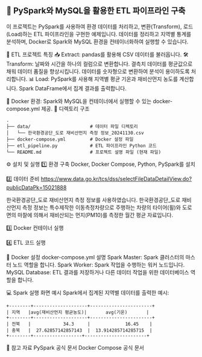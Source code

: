 ## 🌟 PySpark와 MySQL을 활용한 ETL 파이프라인 구축
이 프로젝트는 PySpark를 사용하여 환경 데이터를 처리하고, 변환(Transform), 로드(Load)하는 ETL 파이프라인을 구현한 예제입니다.
데이터를 정리하고 지역별 통계를 분석하며, Docker로 Spark와 MySQL 환경을 컨테이너화하여 실행할 수 있습니다.

📌 ETL 프로젝트 특징
📥 Extract: pandas를 활용해 CSV 데이터를 불러옵니다.
🛠 Transform:
날짜와 시간을 하나의 컬럼으로 변환합니다.
결측치 데이터를 평균값으로 채워 데이터 품질을 향상시킵니다.
데이터를 숫자형으로 변환하여 분석이 용이하도록 처리합니다.
📊 Load:
PySpark를 사용해 지역별 평균 기온과 재비산먼지 농도를 계산합니다.
Spark DataFrame에서 집계 결과를 출력합니다.

🐳 Docker 환경: Spark와 MySQL을 컨테이너에서 실행할 수 있는 docker-compose.yml 제공.
📂 디렉토리 구조
```
.  
├── data/                      # 데이터 파일 디렉토리  
│   └── 한국환경공단_도로 재비산먼지 측정 정보_20241130.csv  
├── docker-compose.yml         # Docker 설정 파일  
├── etl_pipeline.py            # ETL 파이프라인 Python 코드  
└── README.md                  # 프로젝트 설명 파일 (현재 파일)
```  
⚙️ 설치 및 실행
1️⃣ 환경 구축
Docker, Docker Compose, Python, PySpark를 설치

2️⃣ 데이터 준비
https://www.data.go.kr/tcs/dss/selectFileDataDetailView.do?publicDataPk=15021888

한국환경공단_도로 재비산먼지 측정 정보를 사용하였습니다. 한국환경공단_도로 재비산먼지 측정 정보는 특수제작한 이동측정차량으로 주행하는 차량의 타이어(휠)와 도로면의 마찰에 의해서 재비산되는 먼지(PM10)를 측정한 월간 평균 자료입니다. 

3️⃣ Docker 컨테이너 실행

4️⃣ ETL 코드 실행

🐳 Docker 설정
docker-compose.yml 설명
Spark Master: Spark 클러스터의 마스터 노드 역할을 합니다.
Spark Worker: Spark 작업을 수행하는 워커 노드입니다.
MySQL Database: ETL 결과를 저장하거나 다른 데이터 작업을 위한 데이터베이스 역할을 합니다.

💻 Spark 실행 화면 예시
Spark에서 집계된 지역별 데이터를 출력한 예시:

```
+--------+--------------------+-----------------------+  
| 지역   |avg(재비산먼지 평균농도)|       avg(기온)       |  
+--------+--------------------+-----------------------+  
| 전북   |            34.3     |             16.45    |
| 충북   |  27.62857142857143  |  13.914285714285715  |  
+--------+------------------+-----------------------+  
```
🔗 참고 자료
PySpark 공식 문서
Docker Compose 공식 문서
